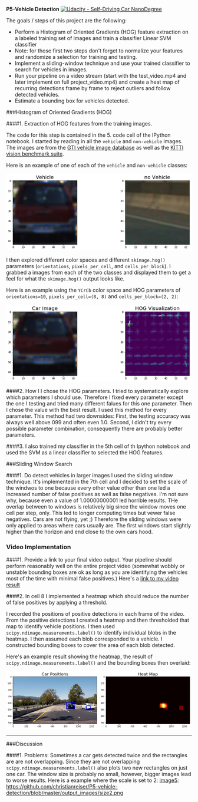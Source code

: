 **P5-Vehicle Detection**
[![Udacity - Self-Driving Car NanoDegree](https://s3.amazonaws.com/udacity-sdc/github/shield-carnd.svg)](http://www.udacity.com/drive)

The goals / steps of this project are the following:

* Perform a Histogram of Oriented Gradients (HOG) feature extraction on a labeled training set of images and train a classifier Linear SVM classifier
* Note: for those first two steps don't forget to normalize your features and randomize a selection for training and testing.
* Implement a sliding-window technique and use your trained classifier to search for vehicles in images.
* Run your pipeline on a video stream (start with the test_video.mp4 and later implement on full project_video.mp4) and create a heat map of recurring detections frame by frame to reject outliers and follow detected vehicles.
* Estimate a bounding box for vehicles detected.

[//]: # (Image References)
[image1]: https://github.com/christianreiser/P5-vehicle-detection/blob/master/output_images/data.png
[image2]: https://github.com/christianreiser/P5-vehicle-detection/blob/master/output_images/HOG.png
[image3]: ./examples/sliding_window.jpg
[image4]: ./examples/sliding_window.jpg
[image5]: https://github.com/christianreiser/P5-vehicle-detection/blob/master/output_images/heat.png
[image6]: ./examples/labels_map.png
[image7]: ./examples/output_bboxes.png
[video1]: https://github.com/christianreiser/P5-vehicle-detection/blob/master/output_images/video2.mp4

###Histogram of Oriented Gradients (HOG)

####1. Extraction of HOG features from the training images.

The code for this step is contained in the 5. code cell of the IPython notebook. I started by reading in all the `vehicle` and `non-vehicle` images. The images are from the [GTI vehicle image database](http://www.gti.ssr.upm.es/data/Vehicle_database.html) as well as the [KITTI vision benchmark suite](http://www.cvlibs.net/datasets/kitti/).

  Here is an example of one of each of the `vehicle` and `non-vehicle` classes:

![alt text][image1]

I then explored different color spaces and different `skimage.hog()` parameters (`orientations`, `pixels_per_cell`, and `cells_per_block`).  I grabbed a images from each of the two classes and displayed them to get a feel for what the `skimage.hog()` output looks like.

Here is an example using the `YCrCb` color space and HOG parameters of `orientations=10`, `pixels_per_cell=(8, 8)` and `cells_per_block=(2, 2)`:


![alt text][image2]

####2. How I I chose the HOG parameters.
I tried to systematically explore which parameters I should use. Therefore I fixed every parameter except the one I testing and tried many different falues for this one parameter. Then I chose the value with the best result. I used this method for every parameter. 
This method had two downsides: First, the testing accuracy was always well above 099 and often even 1.0. Second, I didn't try every possible parameter combination, consequently there are probably better parameters.

####3. I also trained my classifier in the 5th cell of th Ipython notebook and used the SVM as a linear classifier to selected the HOG features.

###Sliding Window Search

####1. Do detect vehicles in larger images I used the sliding window technique. It's implemented in the 7th cell and I  decided to set the scale of the windwos to one because every other value other than one led a increased number of false positives as well as false negatives. I'm not sure why, because even a value of 1.00000000001 led horrible results. 
THe overlap between to windows is relatively big since the window moves one cell per step, only. This led to longer computing times but vewer false negatives.
Cars are not flying, yet ;) Therefore the sliding windows were only applied to areas where cars usually are. The first windows start slightly higher than the horizon and end close to the own cars hood. 


### Video Implementation

####1. Provide a link to your final video output.  Your pipeline should perform reasonably well on the entire project video (somewhat wobbly or unstable bounding boxes are ok as long as you are identifying the vehicles most of the time with minimal false positives.)
Here's a [link to my video result](https://youtu.be/AJiiHgcJPfY)


####2. In cell 8 I implemented a heatmap which should reduce the number of false positives by applying a threshold.

I recorded the positions of positive detections in each frame of the video.  From the positive detections I created a heatmap and then thresholded that map to identify vehicle positions.  I then used `scipy.ndimage.measurements.label()` to identify individual blobs in the heatmap.  I then assumed each blob corresponded to a vehicle.  I constructed bounding boxes to cover the area of each blob detected.  

Here's an example result showing the heatmap, the result of `scipy.ndimage.measurements.label()` and the bounding boxes then overlaid:

![alt text][image5]





---

###Discussion

####1. Problems:
Sometimes a car gets detected twice and the rectangles are are not overlapping. Since they are not overlapping `scipy.ndimage.measurements.label()` also plots two new rectangles on just one car. The window size is probably no small, however, bigger images lead to worse results. 
Here is a example where the scale is set to 2:
[image5]: https://github.com/christianreiser/P5-vehicle-detection/blob/master/output_images/size2.png
